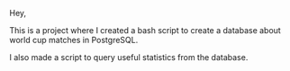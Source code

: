 Hey, 

This is a project where I created a bash script to create a database about world cup matches in PostgreSQL.

I also made a script to query useful statistics from the database.
